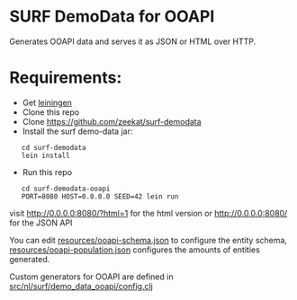 # SURF DemoData for OOAPI

Generates OOAPI data and serves it as JSON or HTML over HTTP.

# Requirements:

   - Get [leiningen](https://leiningen.org/)
   - Clone this repo
   - Clone https://github.com/zeekat/surf-demodata
   - Install the surf demo-data jar:
```
   cd surf-demodata
   lein install
```
   - Run this repo
```
   cd surf-demodata-ooapi
   PORT=8080 HOST=0.0.0.0 SEED=42 lein run
```
   visit http://0.0.0.0:8080/?html=1 for the html version or
   http://0.0.0.0:8080/ for the JSON API

   You can edit
   [resources/ooapi-schema.json](resources/ooapi-schema.json) to
   configure the entity schema,
   [resources/ooapi-population.json](resources/ooapi-population.json)
   configures the amounts of entities generated.

   Custom generators for OOAPI are defined in
   [src/nl/surf/demo_data_ooapi/config.clj](src/nl/surf/demo_data_ooapi/config.clj)


